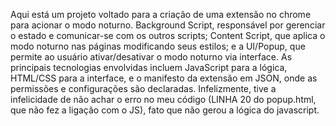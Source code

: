 Aqui está um projeto voltado para a criação de uma extensão no chrome para acionar o modo noturno. 
Background Script, responsável por gerenciar o estado e comunicar-se com os outros scripts;
Content Script, que aplica o modo noturno nas páginas modificando seus estilos; 
e a UI/Popup, que permite ao usuário ativar/desativar o modo noturno via interface.
As principais tecnologias envolvidas incluem JavaScript para a lógica, HTML/CSS para a interface, e o manifesto da extensão em JSON, onde as permissões e configurações são declaradas.
Infelizmente, tive a infelicidade de não achar o erro no meu código (LINHA 20 do popup.html, que não fez a ligação com o JS), fato que não gerou a lógica do javascript.  

